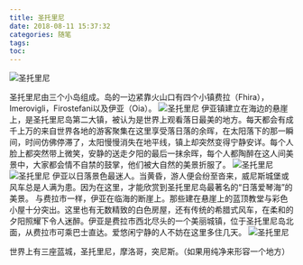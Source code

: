 ```yaml
---
title: 圣托里尼
date: 2018-08-11 15:37:32
categories: 随笔
tags: 
toc:
---
```


![圣托里尼](/assets/20180811_Santorini/01.jpg)
<!--more-->
圣托里尼由三个小岛组成。岛的一边紧靠火山口有四个小镇费拉（Fhira），Imerovigli，Firostefani以及伊亚（Oia）。
![圣托里尼](/assets/20180811_Santorini/02.jpg)
伊亚镇建立在海边的悬崖上，是圣托里尼岛第二大镇，被认为是世界上观看落日最美的地方。每天都会有成千上万的来自世界各地的游客聚集在这里享受落日落的余晖，在太阳落下的那一瞬间，时间仿佛停滞了，太阳慢慢消失在地平线，镇上却突然变得宁静安详。每个人脸上都突然带上微笑，安静的送走夕阳的最后一抹余晖，每个人都陶醉在这人间美景中，大家都会情不自禁的鼓掌，他们被大自然的美景折服了。
![圣托里尼](/assets/20180811_Santorini/03.png)
![圣托里尼](/assets/20180811_Santorini/04.jpg)
伊亚以日落景色最迷人。当黄昏，游人便会纷至沓来，威尼斯城堡或风车总是人满为患。因为在这里，才能欣赏到圣托里尼岛最著名的“日落爱琴海”的美景。 与费拉市一样，伊亚在临海的断崖上。那些建在悬崖上的蓝顶教堂与彩色小屋十分突出。这里也有无数精致的白色房屋，还有传统的希腊式风车，在柔和的夕阳照耀下令人迷醉。伊亚是费拉市西北尽头的一个美丽城镇，位于圣托里尼岛北面，从费拉市可乘巴士直达。爱悠闲宁静的人不妨在这里多住几天。
![圣托里尼](/assets/20180811_Santorini/05.jpg)


世界上有三座蓝城，圣托里尼，摩洛哥，突尼斯。（如果用纯净来形容一个地方）

